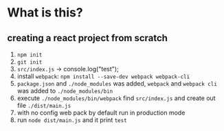 # What is this?

## creating a react project from scratch
1. `npm init`
2. `git init`
3. `src/index.js` -> console.log("test");
4. install `webpack`: `npm install --save-dev webpack webpack-cli`
5. `package.json` and `./node_modules` was added, `webpack` and `webpack cli` was added to `./node_modules/bin`
6. execute `./node_modules/bin/webpack` find `src/index.js` and create out file `./dist/main.js`
7. with no config web pack by default run in production mode
8. run `node dist/main.js` and it print `test`